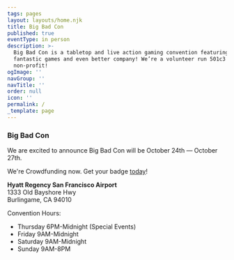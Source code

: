 ```yaml
---
tags: pages
layout: layouts/home.njk
title: Big Bad Con
published: true
eventType: in person
description: >-
  Big Bad Con is a tabletop and live action gaming convention featuring
  fantastic games and even better company! We’re a volunteer run 501c3
  non-profit!
ogImage: ''
navGroup: ''
navTitle: ''
order: null
icon: ''
permalink: /
_template: page
---
```


### Big Bad Con

We are excited to announce Big Bad Con will be October 24th — October 27th.

We're Crowdfunding now. Get your badge [today](https://www.backerkit.com/c/projects/big-bad-con-inc/big-bad-con-2024/?ref=website)!

**Hyatt Regency San Francisco Airport**\
1333 Old Bayshore Hwy\
Burlingame, CA 94010

Convention Hours:

* Thursday 6PM-Midnight (Special Events)
* Friday 9AM-Midnight
* Saturday 9AM-Midnight
* Sunday 9AM-8PM

